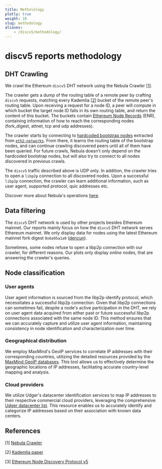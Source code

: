 ```yaml
---
title: Metholology
plotly: true
weight: 10
slug: methodology
aliases:
    - /discv5/methodology/
---
```


# discv5 reports methodology

## DHT Crawling

We crawl the Ethereum `discv5` DHT network using the Nebula Crawler [[1](#references)].

The crawler gets a dump of the routing table of a remote peer by crafting `discv5` requests, matching every Kademlia [[2](#references)] bucket of the remote peer's routing table. Upon receiving a request for a node ID, a peer will compute in which bucket the target node ID falls in its own routing table, and return the content of this bucket. The buckets contain [Ethereum Node Records](https://ethereum.org/en/developers/docs/networking-layer/network-addresses/#enr) (ENR), containing information of how to reach the corresponding nodes (fork_digest, attnet, tcp and udp addresses).

The crawler starts by connecting to [hardcoded bootstrap nodes](https://github.com/dennis-tra/nebula/blob/038116e979ade06ecc4518f287faace47c6580bf/config/bootstrap.go#L176-L199) extracted from [`eth2-networks`](https://github.com/eth-clients/eth2-networks/blob/master/shared/mainnet/bootstrap_nodes.txt). From there, it learns the routing table of the bootstrap nodes, and can continue crawling discovered peers until all of them have been queried. For future crawls, Nebula doesn't only depend on the hardcoded bootstrap nodes, but will also try to connect to all nodes discovered in previous crawls.

The `discv5` traffic described above is UDP only. In addition, the crawler tries to open a `libp2p` connection to all discovered nodes. Upon a successful `libp2p` connection, the crawler can learn additional information, such as user agent, supported protocol, quic addresses etc.

Discover more about Nebula's operations [here](https://probelab.io/tools/nebula/).

## Data filtering

The `discv5` DHT network is used by other projects besides Ethereum mainnet. Our reports mainly focus on how the `discv5` DHT network serves Ethereum mainnet. We only display data for nodes using the latest Ethereum mainnet fork digest `0x6a95a1a9` ([dencun](https://blog.ethereum.org/2024/02/27/dencun-mainnet-announcement)).

Sometimes, some nodes refuse to open a libp2p connection with our crawler, for different reasons. Our plots only display _online_ nodes, that are answering the crawler's queries.

## Node classification

### User agents

User agent information is sourced from the libp2p identify protocol, which necessitates a successful libp2p connection. Given that libp2p connections can sometimes fail, despite a node's active participation in the DHT, we rely on user agent data acquired from either past or future successful libp2p connections associated with the same node ID. This method ensures that we can accurately capture and utilize user agent information, maintaining consistency in node identification and characterization over time.

### Geographical distribution

We employ MaxMind's GeoIP services to correlate IP addresses with their corresponding countries, utilizing the detailed resources provided by the [MaxMind GeoIP databases](https://www.maxmind.com/en/geoip-databases). This tool allows us to effectively determine the geographic locations of IP addresses, facilitating accurate country-level mapping and analysis.

### Cloud providers

We utilize Udger's datacenter identification services to map IP addresses to their respective commercial cloud providers, leveraging the comprehensive [Udger datacenter list](https://udger.com/resources/datacenter-list). This resource enables us to accurately identify and categorize IP addresses based on their association with known data centers.

## References

[1] [Nebula Crawler](https://github.com/dennis-tra/nebula)

[2] [Kademlia paper](https://www.scs.stanford.edu/~dm/home/papers/kpos.pdf)

[3] [Ethereum Node Discovery Protocol v5](https://github.com/ethereum/devp2p/blob/master/discv5/discv5.md)
